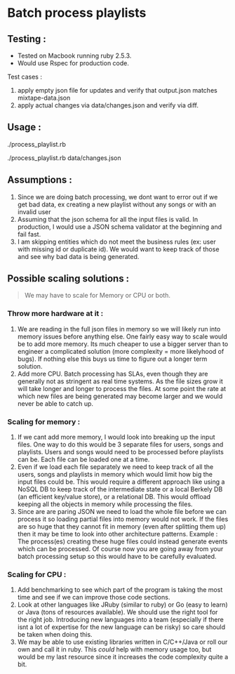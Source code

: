 # Batch process playlists

## Testing : 

- Tested on Macbook running ruby 2.5.3.
- Would use Rspec for production code.

Test cases : 
1. apply empty json file for updates and verify that output.json matches mixtape-data.json
2. apply actual changes via data/changes.json and verify via diff.

## Usage : 
./process_playlist.rb

./process_playlist.rb data/changes.json

## Assumptions :
1. Since we are doing batch processing, we dont want to error out if we get bad
   data, ex creating a new playlist without any songs or with an invalid user
2. Assuming that the json schema for all the input files is valid. In
   production, I would use a JSON schema validator at the beginning and fail
   fast.
3. I am skipping entities which do not meet the business rules (ex: user with
   missing id or duplicate id). We would want to keep track of those and see
   why bad data is being generated.

## Possible scaling solutions :
> We may have to scale for Memory or CPU or both.

### Throw more hardware at it :
1. We are reading in the full json files in memory so we
   will likely run into memory issues before anything else. One fairly easy way
   to scale would be to add more memory. Its much cheaper to use a bigger
   server than to engineer a complicated solution (more complexity = more
   likelyhood of bugs). If nothing else this buys us time to figure out
   a longer term solution.
2. Add more CPU. Batch processing has SLAs, even though they are generally not
   as stringent as real time systems. As the file sizes grow it will take 
   longer and longer to process the files. At some point the rate at which new 
   files are being generated may become larger and we would never be able to
   catch up.

### Scaling for memory :
1. If we cant add more memory, I would look into breaking up the input files.
   One way to do this would be 3 separate files for users, songs and playlists.
   Users and songs would need to be processed before playlists can be. Each
   file can be loaded one at a time.
2. Even if we load each file separately we need to keep track of all the users,
   songs and playlists in memory which would limit how big the input files
   could be. This would require a different approach like using a NoSQL DB to
   keep track of the intermediate state or a local Berkely DB (an efficient
   key/value store), or a relational DB. This would offload keeping all the
   objects in memory while processing the files.
3. Since are are paring JSON we need to load the whole file before we can process
   it so loading partial files into memory would not work.
   If the files are so huge that they cannot fit in memory (even after
   splitting them up) then it may be time to look into other
   architecture patterns. Example : The process(es) creating these huge files
   could instead generate events which can be processed. Of course now you are
   going away from your batch processing setup so this would have to be
   carefully evaluated.

### Scaling for CPU :
1. Add benchmarking to see which part of the program is taking the most time
   and see if we can improve those code sections.
2. Look at other languages like JRuby (similar to ruby) or Go (easy to learn)
   or Java (tons of resources available). We should use the right
   tool for the right job. Introducing new languages into a team (especially if
   there isnt a lot of expertise for the new language can be risky) so care
   should be taken when doing this.
3. We may be able to use existing libraries written in C/C++/Java or roll our
   own and call it in ruby. This *could* help with memory usage too, but would
   be my last resource since it increases the code complexity quite a bit.

